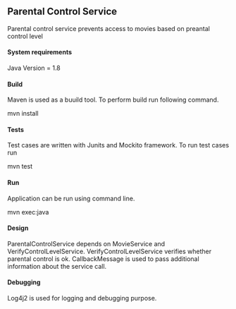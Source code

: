 <h2>Parental Control Service</h2>

Parental control service prevents access to movies based on preantal control level

<h4>System requirements</h4>

Java Version = 1.8


<h4>Build</h4>

Maven is used as a buuild tool. To perform build run following command.

mvn install


<h4>Tests</h4>

Test cases are written with Junits and Mockito framework. To run test cases run 

mvn test


<h4>Run </h4>

Application can be run using command line.<br/>

mvn exec:java

<h4>Design</h4>

ParentalControlService depends on MovieService and VerifyControlLevelService. VerifyControlLevelService verifies whether parental control is ok.
CallbackMessage is used to pass additional information about the service call. 	


<h4>Debugging</h4>

Log4j2 is used for logging and debugging purpose.


